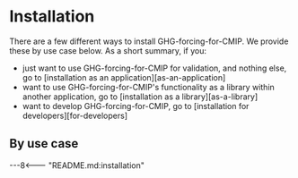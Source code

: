 # Installation

There are a few different ways to install GHG-forcing-for-CMIP.
We provide these by use case below.
As a short summary, if you:

- just want to use GHG-forcing-for-CMIP for validation,
  and nothing else, go to [installation as an application][as-an-application]
- want to use GHG-forcing-for-CMIP's functionality
  as a library within another application,
  go to [installation as a library][as-a-library]
- want to develop GHG-forcing-for-CMIP,
  go to [installation for developers][for-developers]

## By use case

---8<--- "README.md:installation"

